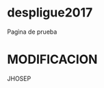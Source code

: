 # despligue2017
<html>
  <body>
  Pagìna de prueba
	<h1>MODIFICACION</h1>
	  JHOSEP
  </body>
</html>
